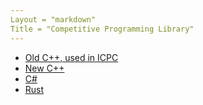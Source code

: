 ```yaml
---
Layout = "markdown"
Title = "Competitive Programming Library"
---
```

- [Old C++, used in ICPC](https://github.com/ajami1331/CodeBook)
- [New C++](https://github.com/ajami1331/CpCpp/tree/main/library)
- [C#](https://github.com/ajami1331/CSharp-Algorithms/tree/master/Csharp-Contest/Library)
- [Rust](https://github.com/ajami1331/rust-cp/tree/main/algo_lib)
